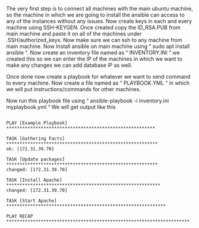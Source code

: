 The very first step is to connect all machines with the main ubuntu machine, so the machine in which we are going to install the ansible can access to any of the instances without any issues.
Now create keys in each and every machine using SSH-KEYGEN.
Once created copy the ID_RSA.PUB from main machine and paste it on all of the machines under .SSH/authorized_keys.
Now make sure we can ssh to any machine from main machine.
Now Install ansible on main machine using  “ sudo apt install ansible “.
Now create an inventory file named as “ INVENTORY.INI “ we created this so we can enter the IP of the machines in which we want to make any changes we can add database IP as well.

Once done now create a playbook for whatever we want to send command to every machine.
Now create a file named as “ PLAYBOOK.YML “ in which we will put instructions/commands for other machines.

Now run this playbook file using “ ansible-playbook -i inventory.ini myplaybook.yml “
We will get output like this

```

PLAY [Example Playbook] ********************************************************

TASK [Gathering Facts] *********************************************************
ok: [172.31.39.70]

TASK [Update packages] *********************************************************
changed: [172.31.39.70]

TASK [Install Apache] **********************************************************
changed: [172.31.39.70]

TASK [Start Apache] ************************************************************

PLAY RECAP *********************************************************************

```
